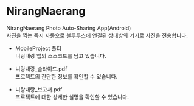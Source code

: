 # NirangNaerang
NirangNaerang Photo Auto-Sharing App(Android)  
사진을 찍는 즉시 자동으로 블루투스에 연결된 상대방의 기기로 사진을 전송합니다.
  
  
- MobileProject 폴더  
니랑내랑 앱의 소스코드를 담고 있습니다.

- 니랑내랑_슬라이드.pdf  
프로젝트의 간단한 정보를 확인할 수 있습니다.

- 니랑내랑_보고서.pdf  
프로젝트에 대한 상세한 설명을 확인할 수 있습니다.
